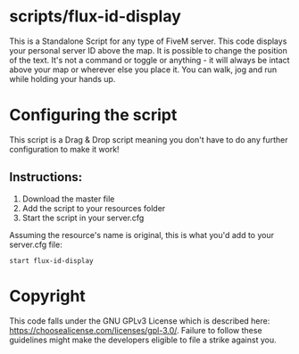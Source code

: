 # scripts/flux-id-display
This is a Standalone Script for any type of FiveM server.
This code displays your personal server ID above the map. It is possible to change the position of the text. It's not a command or toggle or anything - it will always be intact above your map or wherever else you place it.
You can walk, jog and run while holding your hands up.

# Configuring the script
This script is a Drag & Drop script meaning you don't have to do any further configuration to make it work!
## Instructions:
1. Download the master file
2. Add the script to your resources folder
3. Start the script in your server.cfg

Assuming the resource's name is original, this is what you'd add to your server.cfg file:
```
start flux-id-display
```

# Copyright
This code falls under the GNU GPLv3 License which is described here: https://choosealicense.com/licenses/gpl-3.0/. Failure to follow these guidelines might make the developers eligible to file a strike against you.
